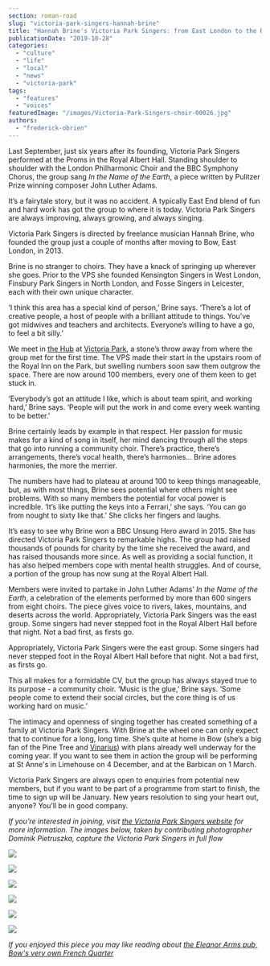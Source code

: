 ```yaml
---
section: roman-road
slug: "victoria-park-singers-hannah-brine"
title: "Hannah Brine's Victoria Park Singers: from East London to the Royal Albert Hall"
publicationDate: "2019-10-28"
categories: 
  - "culture"
  - "life"
  - "local"
  - "news"
  - "victoria-park"
tags: 
  - "features"
  - "voices"
featuredImage: "/images/Victoria-Park-Singers-choir-00026.jpg"
authors: 
  - "frederick-obrien"
---
```


Last September, just six years after its founding, Victoria Park Singers performed at the Proms in the Royal Albert Hall. Standing shoulder to shoulder with the London Philharmonic Choir and the BBC Symphony Chorus, the group sang _In the Name of the Earth_, a piece written by Pulitzer Prize winning composer John Luther Adams.

It’s a fairytale story, but it was no accident. A typically East End blend of fun and hard work has got the group to where it is today. Victoria Park Singers are always improving, always growing, and always singing. 

Victoria Park Singers is directed by freelance musician Hannah Brine, who founded the group just a couple of months after moving to Bow, East London, in 2013.

Brine is no stranger to choirs. They have a knack of springing up wherever she goes. Prior to the VPS she founded Kensington Singers in West London, Finsbury Park Singers in North London, and Fosse Singers in Leicester, each with their own unique character.

‘I think this area has a special kind of person,’ Brine says. ‘There’s a lot of creative people, a host of people with a brilliant attitude to things. You’ve got midwives and teachers and architects. Everyone’s willing to have a go, to feel a bit silly.’

We meet in [the Hub](https://romanroadlondon.com/new-hub-cafe-opens-victoria-park/) at [Victoria Park](https://romanroadlondon.com/victoria-park-east-london-bow/), a stone’s throw away from where the group met for the first time. The VPS made their start in the upstairs room of the Royal Inn on the Park, but swelling numbers soon saw them outgrow the space. There are now around 100 members, every one of them keen to get stuck in. 

‘Everybody’s got an attitude I like, which is about team spirit, and working hard,’ Brine says. ‘People will put the work in and come every week wanting to be better.’

Brine certainly leads by example in that respect. Her passion for music makes for a kind of song in itself, her mind dancing through all the steps that go into running a community choir. There’s practice, there’s arrangements, there’s vocal health, there’s harmonies… Brine adores harmonies, the more the merrier.

The numbers have had to plateau at around 100 to keep things manageable, but, as with most things, Brine sees potential where others might see problems. With so many members the potential for vocal power is incredible. ‘It’s like putting the keys into a Ferrari,’ she says. ‘You can go from nought to sixty like that.’ She clicks her fingers and laughs. 

It’s easy to see why Brine won a BBC Unsung Hero award in 2015. She has directed Victoria Park Singers to remarkable highs. The group had raised thousands of pounds for charity by the time she received the award, and has raised thousands more since. As well as providing a social function, it has also helped members cope with mental health struggles. And of course, a portion of the group has now sung at the Royal Albert Hall.   

Members were invited to partake in John Luther Adams’ _In the Name of the Earth_, a celebration of the elements performed by more than 600 singers from eight choirs. The piece gives voice to rivers, lakes, mountains, and deserts across the world. Appropriately, Victoria Park Singers was the east group. Some singers had never stepped foot in the Royal Albert Hall before that night. Not a bad first, as firsts go. 

Appropriately, Victoria Park Singers were the east group. Some singers had never stepped foot in the Royal Albert Hall before that night. Not a bad first, as firsts go. 

This all makes for a formidable CV, but the group has always stayed true to its purpose - a community choir. ‘Music is the glue,’ Brine says. ‘Some people come to extend their social circles, but the core thing is of us working hard on music.’ 

The intimacy and openness of singing together has created something of a family at Victoria Park Singers. With Brine at the wheel one can only expect that to continue for a long, long time. She’s quite at home in Bow (she’s a big fan of the Pine Tree and [Vinarius](https://romanroadlondon.com/vinarius-bringing-italian-french-now-english-wines-roman-road/)) with plans already well underway for the coming year. If you want to see them in action the group will be performing at St Anne's in Limehouse on 4 December, and at the Barbican on 1 March. 

Victoria Park Singers are always open to enquiries from potential new members, but if you want to be part of a programme from start to finish, the time to sign up will be January. New years resolution to sing your heart out, anyone? You’ll be in good company.

_If you’re interested in joining, visit_ [_the Victoria Park Singers website_](https://victoriaparksingers.co.uk/) _for more information. The images below, taken by contributing photographer Dominik Pietruszka, capture the Victoria Park Singers in full flow_

![](/images/Victoria-Park-Singers-choir-00024-1024x683.jpg)

![](/images/Victoria-Park-Singers-choir-00022-1024x683.jpg)

![](/images/Victoria-Park-Singers-choir-00002-1024x683.jpg)

![](/images/Victoria-Park-Singers-choir-00003.jpg)

![](/images/Victoria-Park-Singers-choir-00007-1024x683.jpg)

![](/images/Victoria-Park-Singers-choir-00001-1024x683.jpg)

_If you enjoyed this piece you may like reading about [the Eleanor Arms pub, Bow's very own French Quarter](https://romanroadlondon.com/eleanor-arms-pub/)_
